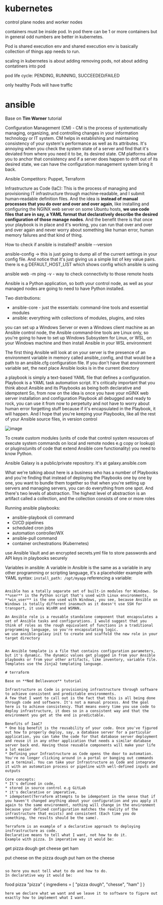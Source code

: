 # kubernetes

control plane nodes and worker nodes

containers must be inside pod. In pod there can be 1 or more containers but in general odd numbers are better in kubernetes.

Pod is shared execution env and shared execution env is basically collection of things app needs to run.

scaling in kubernetes is about adding removing pods, not about adding contatiners into pod

pod life cycle: PENDING, RUNNING, SUCCEEDED/FAILED

only healthy Pods will have traffic



# ansible

Base on **Tim Warner** tutorial

Configuration Management (CM) - CM is the process of systematically managing, organizing, and controlling changes in your information technology or IT system. CM helps in establishing and maintaining consistency of your system's performance as well as its attributes.
It's annoying when you check the system state of a server and find that it's deviated from where you need it to be, its desired state. CM platforms allow you to anchor that consistency and if a server does happen to drift out of its desired state, we can have the configuration management system bring it back.

Ansible Competitors: Puppet, Terraform

Infrastructure as Code (IaC):
This is the process of managing and provisioning IT infrastructure through machine‑readable, and I submit human‑readable definition files. And the idea is **instead of manual processes that you do over and over and over again**, like installing and configuring the NGINX web server on some Ubuntu hosts, **we use code files that are in say, a YAML format that declaratively describe the desired configuration of those manage nodes**. 
And the benefit there is that once your playbook is in place and it's working, you can run that over and over and over again and never worry about something like human error, human memory failures and that kind of thing.

How to check if ansible is installed? ansible --version

ansible-config -> this is just going to dump all of the current settings in your config file. And notice that it's just giving us a simple list of key value pairs.
there is e.g DEFAULT_HOST_LIST which shows config which ansible is using

ansible web -m ping -v - way to check connectivity to those remote hosts

Ansible is a Python application, so both your control node, as well as your managed nodes are going to need to have Python installed.

Two distributions:
* ansible-core - just the essentials: command-line tools and essential modules
* ansible: everything with collections of modules, plugins, and roles

you can set up a Windows Server or even a Windows client machine as an Ansible control node, the Ansible command‑line tools are Linux only, so you're going to have to set up Windows Subsystem for Linux, or WSL, on your Windows machine and then install Ansible in your WSL environment



The first thing Ansible will look at on your server is the presence of an environment variable in memory called ansible_config, and that would be a path to an ansible.cfg configuration file. If you don't have that environment variable set, the next place Ansible looks is in the current directory

a playbook is simply a text-based YAML file that defines a configuration. Playbook is a YAML task automation script. It's critically important that you think about Ansible and its Playbooks as being both declarative and idempotent
So, from now on the idea is once you have your nGINX web server installation and configuration Playbook all debugged and ready to rock, you can use it from now to perpetuity and not have to worry about human error forgetting stuff because if it's encapsulated in the Playbook, it will happen. And I hope that you're keeping your Playbooks, like all the rest of your Ansible source files, in version control

![image](https://github.com/user-attachments/assets/39cd37ba-9286-44f0-a508-c85f7c4db68c)

To create custom modules (units of code that control system resources of execute system commands on local and remote nodes e.g copy or lookup) or plugins(units of code that extend Ansible core functionality) you need to know Python.

Ansible Galaxy is a public/private repository. It's at galaxy.ansible.com

What we're talking about here is a business who has a number of Playbooks and you're finding that instead of deploying the Playbooks one by one by one, you want to bundle them together so that when you're setting up servers and managing servers, you can do everything from one spot. And there's two levels of abstraction. The highest level of abstraction is an artifact called a collection, and the collection consists of one or more roles

 Running ansible playbooks:
 * ansible-playbook cli command
 * CI/CD pipelines
 * scheduled cron jobs
 * automation controller/WX
 * ansible-pull command
 * container orchestrations (Kubernetes)

use Ansible Vault and an encrypted secrets.yml file to store passwords and API keys in playbooks securely

Variables in ansible: A variable in Ansible is the same as a variable in any other programming or scripting language, it's a placeholder
example with YAML syntax: 
```install_path: /opt/myapp```
referencing a variable:
```- dest: '{{ install_path }}/foo.cfg'

Ansible has a totally separate set of built‑in modules for Windows. So **user** is the Python script that's used with Linux environments, **win_user** is the one used with Windows, you see, because Ansible on Windows is totally different inasmuch as it doesn't use SSH for transport, it uses WinRM and WSMAN.

An Ansible role is a reusable standalone component that encapsulates a set of Ansible tasks and configurations. I would suggest that you think of roles as the rough equivalent of functions in a traditional programming language, so you're encapsulating logic.
we use ansible‑galaxy init to create and scaffold the new role in your target directory


An Ansible template is a file that contains configuration parameters, but it's dynamic. The dynamic values get plugged in from your Ansible playbooks or from your other artifacts, like inventory, variable file. Templates use the Jinja2 templating language.

# terraform

Base on **Ned Bellavance** tutorial

Infrastructure as Code is provisioning infrastructure through software to achieve consistent and predictable environments.
A few that I want to call out is the fact that this is all being done through code and software. It's not a manual process. And the goal here is to achieve consistency. That means every time you use code to deploy infrastructure, it does so in a consistent way and that the environment you get at the end is predictable.

Benefits of IaaC?
* One big benefit is the reusability of your code. Once you've figured out how to properly deploy, say, a database server for a particular application, you can take the code for that database server deployment and reuse it in any other application that needs a similar database server back end. Having those reusable components will make your life a lot easier
* Defining your Infrastructure as Code opens the door to automation. You're no longer clicking around in a portal or banging out commands at a terminal. You can take your Infrastructure as Code and integrate it with an automation process or pipeline with well‑defined inputs and outputs

Core concepts:
* It's defined in code,
* stored in source control e.g GitLab
* it's declarative or imperative,
* idempotent(Terraform attempts to be idempotent in the sense that if you haven't changed anything about your configuration and you apply it again to the same environment, nothing will change in the environment because your defined configuration matches the reality of the infrastructure that exists) and consistent (Each time you do something, the results should be the same).

Terraform is an example of a declarative approach to deploying insfrastructure as code.
Declarative means to tell what I want, not how to do it.
Example with pizza. In imperative way it would be:
```
get pizza dough
get cheese
get ham

put cheese on the pizza dough
put ham on the cheese
```

so here you must tell what to do and how to do.
In declarative way it would be:
```
food pizza "pizza" {
 ingrediens = [
  "pizza dough", "chesse", "ham"
 ]
}
```
here we declare what we want and we leave it to software to figure out exactly how to implement what I want.

